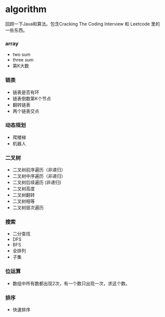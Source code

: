 # algorithm
回顾一下Java和算法。包含Cracking The Coding Interview 和 Leetcode 里的一些东西。
### array
* two sum
* three sum
* 第K大数


### 链表
* 链表是否有环
* 链表倒数第K个节点
* 翻转链表
* 两个链表交点


### 动态规划
* 爬楼梯
* 机器人

### 二叉树
* 二叉树前序遍历（非递归）
* 二叉树中序遍历（非递归）
* 二叉树后续遍历 (非递归)
* 二叉树高度
* 二叉树翻转
* 二叉树相等
* 二叉树层次遍历

### 搜索
* 二分查找
* DFS
* BFS
* 全排列
* 子集

### 位运算
* 数组中所有数都出现2次，有一个数只出现一次，求这个数。

### 排序
* 快速排序


